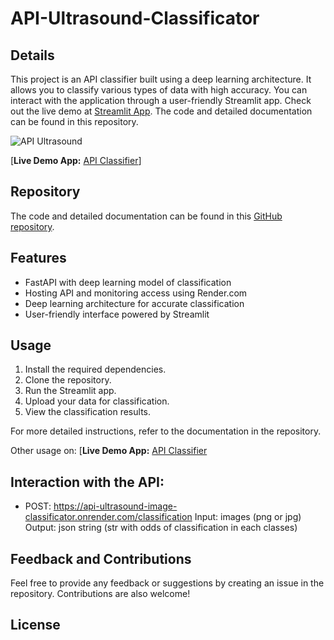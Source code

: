 # API-Ultrasound-Classificator

## Details

This project is an API classifier built using a deep learning architecture. It allows you to classify various types of data with high accuracy. You can interact with the application through a user-friendly Streamlit app. Check out the live demo at [Streamlit App](https://m-ballabio1-web-app-classificator-main-0ebnyd.streamlit.app/). The code and detailed documentation can be found in this repository.

![API Ultrasound](https://github.com/M-ballabio1/API-Ultrasound-Classificator/assets/78934727/e138734e-f606-4185-be45-155a3a049d04)

[**Live Demo App:** [API Classifier](https://m-ballabio1-web-app-classificator-main-0ebnyd.streamlit.app/)]

## Repository

The code and detailed documentation can be found in this [GitHub repository](https://github.com/M-ballabio1/API-Ultrasound-Classificator).

## Features

- FastAPI with deep learning model of classification
- Hosting API and monitoring access using Render.com
- Deep learning architecture for accurate classification
- User-friendly interface powered by Streamlit

## Usage

1. Install the required dependencies.
2. Clone the repository.
3. Run the Streamlit app.
4. Upload your data for classification.
5. View the classification results.

For more detailed instructions, refer to the documentation in the repository.

Other usage on: [**Live Demo App:** [API Classifier](https://m-ballabio1-web-app-classificator-main-0ebnyd.streamlit.app/)

## Interaction with the API:

- POST: https://api-ultrasound-image-classificator.onrender.com/classification
Input: images (png or jpg)
Output: json string (str with odds of classification in each classes)

## Feedback and Contributions

Feel free to provide any feedback or suggestions by creating an issue in the repository. Contributions are also welcome!

## License


